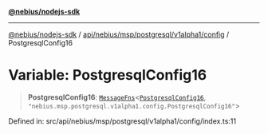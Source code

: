 [**@nebius/nodejs-sdk**](../../../../../../../README.md)

***

[@nebius/nodejs-sdk](../../../../../../../README.md) / [api/nebius/msp/postgresql/v1alpha1/config](../README.md) / PostgresqlConfig16

# Variable: PostgresqlConfig16

> **PostgresqlConfig16**: [`MessageFns`](../../../../../../../runtime/protos/core/interfaces/MessageFns.md)\<[`PostgresqlConfig16`](../interfaces/PostgresqlConfig16.md), `"nebius.msp.postgresql.v1alpha1.config.PostgresqlConfig16"`\>

Defined in: src/api/nebius/msp/postgresql/v1alpha1/config/index.ts:11
